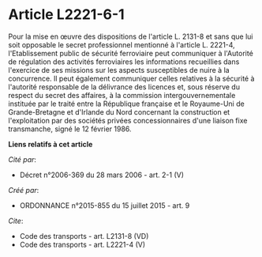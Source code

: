 # Article L2221-6-1

Pour la mise en œuvre des dispositions de l'article L. 2131-8 et sans que lui soit opposable le secret professionnel
mentionné à l'article L. 2221-4, l'Etablissement public de sécurité ferroviaire peut communiquer à l'Autorité de régulation
des activités ferroviaires les informations recueillies dans l'exercice de ses missions sur les aspects susceptibles de nuire
à la concurrence. Il peut également communiquer celles relatives à la sécurité à l'autorité responsable de la délivrance des
licences et, sous réserve du respect du secret des affaires, à la commission intergouvernementale instituée par le traité
entre la République française et le Royaume-Uni de Grande-Bretagne et d'Irlande du Nord concernant la construction et
l'exploitation par des sociétés privées concessionnaires d'une liaison fixe transmanche, signé le 12 février 1986.

**Liens relatifs à cet article**

_Cité par_:

  - Décret n°2006-369 du 28 mars 2006 - art. 2-1 (V)

_Créé par_:

  - ORDONNANCE n°2015-855 du 15 juillet 2015 - art. 9

_Cite_:

  - Code des transports - art. L2131-8 (VD)
  - Code des transports - art. L2221-4 (V)
